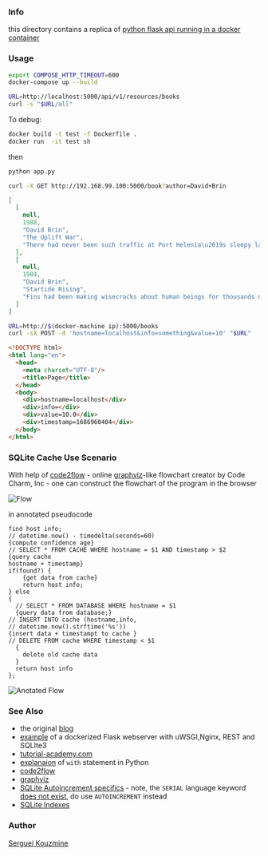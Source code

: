 ### Info

this directory contains a replica of [python flask api running in a docker container](https://github.com/deparkes/docker_flask_example)

### Usage
```sh
export COMPOSE_HTTP_TIMEOUT=600
docker-compose up --build
```
```sh
URL=http://localhost:5000/api/v1/resources/books
curl -s "$URL/all"
```

To debug:
```sh
docker build -t test -f Dockerfile .
docker run  -it test sh
```

then
```sh
python app.py
```

```sh
curl -X GET http://192.168.99.100:5000/book?author=David+Brin
```

```JSON
[
  [
    null,
    1988,
    "David Brin",
    "The Uplift War",
    "There had never been such traffic at Port Helenia\u2019s sleepy landing field\u2014not in all the years Fiben Bolger had lived here."
  ],
  [
    null,
    1984,
    "David Brin",
    "Startide Rising",
    "Fins had been making wisecracks about human beings for thousands of years."
  ]
]
```

```sh
URL=http://$(docker-machine ip):5000/books
curl -sX POST -d 'hostname=localhost&info=something&value=10' "$URL"
```
```html
<!DOCTYPE html>
<html lang="en">
  <head>
    <meta charset="UTF-8"/>
    <title>Page</title>
  </head>
  <body>
    <div>hostname=localhost</div>
    <div>info=</div>
    <div>value=10.0</div>
    <div>timestamp=1686960404</div>
  </body>
</html>

```
### SQLite Cache Use Scenario

With help of [code2flow](https://app.code2flow.com) - online [graphviz](https://graphviz.org/download/)-like flowchart creator by Code Charm, Inc - one can construct the flowchart of the program in the browser

![Flow](https://github.com/sergueik/springboot_study/blob/master/basic-python-sqlite3/screenshots/capture-flow.png)

in annotated pseudocode
```code
find host info;
// datetime.now() - timedelta(seconds=60)
{compute confidence age}
// SELECT * FROM CACHE WHERE hostname = $1 AND timestamp > $2
{query cache
hostname + timestamp}
if(found?) {
    {get data from cache}
    return host info;
} else
{
  // SELECT * FROM DATABASE WHERE hostname = $1
  {query data from database;}
// INSERT INTO cache (hostname,info,
// datetime.now().strftime('%s'))
{insert data + timestampt to cache }
// DELETE FROM cache WHERE timestamp < $1
  {
    delete old cache data
  }
  return host info
};

```
![Anotated Flow](https://github.com/sergueik/springboot_study/blob/master/basic-python-sqlite3/screenshots/capture-flow-detailed.png)

### See Also

 * the original [blog](https://deparkes.co.uk/2018/03/02/simple-docker-flask-sqlite-api/)
 * [example](https://github.com/maltesander/uwsgi-nginx-flask-python-sqlite-docker-example) of a dockerized Flask webserver with uWSGI,Nginx, REST and SQLIte3
 * [tutorial-academy.com](http://tutorial-academy.com/uwsgi-nginx-flask-python-sqlite-docker-example)
 * [explanaion](https://www.geeksforgeeks.org/with-statement-in-python/) of `with` statement in Python
 * [code2flow](https://app.code2flow.com)
 * [graphviz](https://graphviz.org/download/)
 * [SQLite Autoincrement specifics](https://www.sqlite.org/autoinc.html) - note, the `SERIAL` language keyword [does not exist](https://stackoverflow.com/questions/19726028/sqlite3-serial-type-wasnt-incremented), do use `AUTOINCREMENT` instead
 * [SQLite Indexes](https://www.tutlane.com/tutorial/sqlite/sqlite-indexes)

### Author
[Serguei Kouzmine](kouzmine_serguei@yahoo.com)

